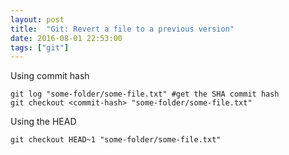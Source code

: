 ```yaml
---
layout: post
title:  "Git: Revert a file to a previous version"
date: 2016-08-01 22:53:00
tags: ["git"]
---
```


Using commit hash 

```
git log "some-folder/some-file.txt" #get the SHA commit hash
git checkout <commit-hash> "some-folder/some-file.txt" 
```

Using the HEAD

```
git checkout HEAD~1 "some-folder/some-file.txt"
```
